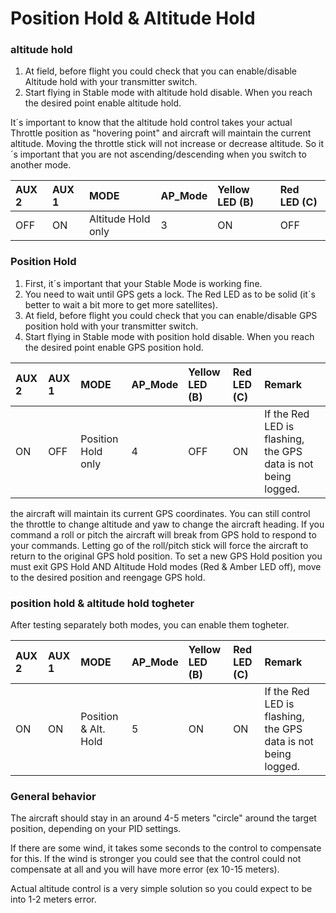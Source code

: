 # Position Hold & Altitude Hold #

### altitude hold ###

  1. At field, before flight you could check that you can enable/disable Altitude hold with your transmitter switch.
  1. Start flying in Stable mode with altitude hold disable. When you reach the desired point enable altitude hold.

It´s important to know that the altitude hold control takes your actual Throttle position as "hovering point" and aircraft will maintain the current altitude. Moving the throttle stick will not increase or decrease altitude. So it´s important that you are not ascending/descending when you switch to another mode.

| **AUX 2** | **AUX 1** | **MODE** | **AP\_Mode** | **Yellow LED (B)** | **Red LED (C)** |
|:----------|:----------|:---------|:-------------|:-------------------|:----------------|
| OFF       | ON        | Altitude Hold only | 3            | ON                 | OFF             |


### Position Hold ###

  1. First, it´s important that your Stable Mode is working fine.
  1. You need to wait until GPS gets a lock. The Red LED as to be solid (it´s better to wait a bit more to get more satellites).
  1. At field, before flight you could check that you can enable/disable GPS position hold with your transmitter switch.
  1. Start flying in Stable mode with position hold disable. When you reach the desired point enable GPS position hold.

| **AUX 2** | **AUX 1** | **MODE** | **AP\_Mode** | **Yellow LED (B)** | **Red LED (C)** | **Remark** |
|:----------|:----------|:---------|:-------------|:-------------------|:----------------|:-----------|
| ON        | OFF       | Position Hold only | 4            | OFF                | ON              | If the Red LED is flashing, the GPS data is not being logged. |

the aircraft will maintain its current GPS coordinates. You can still control the throttle to change altitude and yaw to change the aircraft heading. If you command a roll or pitch the aircraft will break from GPS hold to respond to your commands. Letting go of the roll/pitch stick will force the aircraft to return to the original GPS hold position. To set a new GPS Hold position you must exit GPS Hold AND Altitude Hold modes (Red & Amber LED off), move to the desired position and reengage GPS hold.


### position hold & altitude hold togheter ###

After testing separately both modes, you can enable them togheter.

| **AUX 2** | **AUX 1** | **MODE** | **AP\_Mode** | **Yellow LED (B)** | **Red LED (C)** | **Remark** |
|:----------|:----------|:---------|:-------------|:-------------------|:----------------|:-----------|
| ON        | ON        | Position & Alt. Hold | 5            | ON                 | ON              | If the Red LED is flashing, the GPS data is not being logged. |


### General behavior ###

The aircraft should stay in an around 4-5 meters "circle" around the target position, depending on your PID settings.

If there are some wind, it takes some seconds to the control to compensate for this. If the wind is stronger you could see that the control could not compensate at all and you will have more error (ex 10-15 meters).

Actual altitude control is a very simple solution so you could expect to be into 1-2 meters error.
